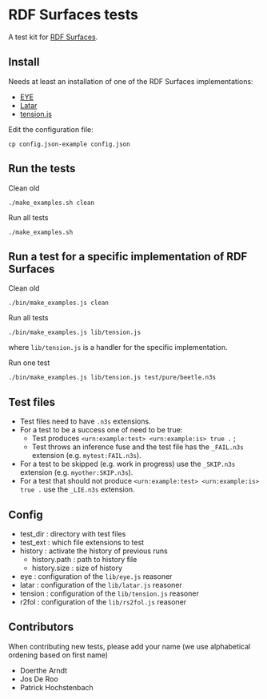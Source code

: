# RDF Surfaces tests

A test kit for [RDF Surfaces](https://w3c-cg.github.io/rdfsurfaces/).

## Install

Needs at least an installation of one of the RDF Surfaces implementations:

- [EYE](https://github.com/eyereasoner/eye)
- [Latar](https://github.com/KNowledgeOnWebScale/Latar)
- [tension.js](https://github.com/joachimvh/tension.js)

Edit the configuration file:

```
cp config.json-example config.json
```

## Run the tests

Clean old

```
./make_examples.sh clean
```

Run all tests

```
./make_examples.sh
```

## Run a test for a specific implementation of RDF Surfaces

Clean old

```
./bin/make_examples.js clean
```

Run all tests

```
./bin/make_examples.js lib/tension.js
```

where `lib/tension.js` is a handler for the specific implementation.

Run one test

```
./bin/make_examples.js lib/tension.js test/pure/beetle.n3s
```

## Test files

- Test files need to have `.n3s` extensions.
- For a test to be a success one of need to be true:
   - Test produces `<urn:example:test> <urn:example:is> true .` ;
   - Test throws an inference fuse and the test file has the `_FAIL.n3s` extension (e.g. `mytest:FAIL.n3s`).
- For a test to be skipped (e.g. work in progress) use the `_SKIP.n3s` extension (e.g. `myother:SKIP.n3s`).
- For a test that should not produce `<urn:example:test> <urn:example:is> true .` use the `_LIE.n3s` extension.

## Config

- test_dir : directory with test files
- test_ext : which file extensions to test
- history : activate the history of previous runs
  - history.path : path to history file
  - history.size : size of history
- eye : configuration of the `lib/eye.js` reasoner
- latar : configuration of the `lib/latar.js` reasoner
- tension : configuration of the `lib/tension.js` reasoner
- r2fol : configuration of the `lib/rs2fol.js` reasoner

## Contributors

When contributing new tests, please add your name (we use alphabetical ordening based on first name)

- Doerthe Arndt
- Jos De Roo
- Patrick Hochstenbach
